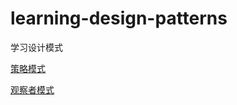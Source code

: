 # learning-design-patterns
学习设计模式


[策略模式](https://blog.csdn.net/zhanyd/article/details/105958759)

[观察者模式](https://blog.csdn.net/zhanyd/article/details/106156460)
